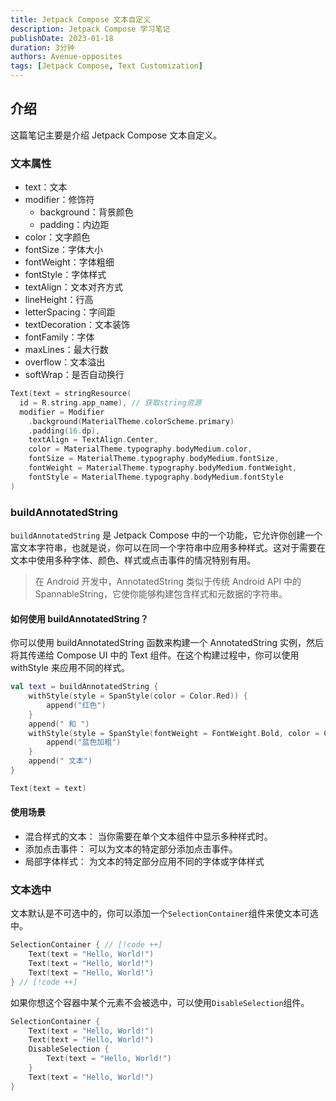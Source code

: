 ```yaml
---
title: Jetpack Compose 文本自定义
description: Jetpack Compose 学习笔记
publishDate: 2023-01-18
duration: 3分钟
authors: Avenue-opposites
tags: [Jetpack Compose, Text Customization]
---
```


## 介绍

这篇笔记主要是介绍 Jetpack Compose 文本自定义。

### 文本属性

- text：文本
- modifier：修饰符
  - background：背景颜色
  - padding：内边距
- color：文字颜色
- fontSize：字体大小
- fontWeight：字体粗细
- fontStyle：字体样式
- textAlign：文本对齐方式
- lineHeight：行高
- letterSpacing：字间距
- textDecoration：文本装饰
- fontFamily：字体
- maxLines：最大行数
- overflow：文本溢出
- softWrap：是否自动换行

```kotlin
Text(text = stringResource(
  id = R.string.app_name), // 获取string资源
  modifier = Modifier
    .background(MaterialTheme.colorScheme.primary)
    .padding(16.dp),
    textAlign = TextAlign.Center,
    color = MaterialTheme.typography.bodyMedium.color,
    fontSize = MaterialTheme.typography.bodyMedium.fontSize,
    fontWeight = MaterialTheme.typography.bodyMedium.fontWeight,
    fontStyle = MaterialTheme.typography.bodyMedium.fontStyle
)
```

### buildAnnotatedString

`buildAnnotatedString` 是 Jetpack Compose 中的一个功能，它允许你创建一个富文本字符串，也就是说，你可以在同一个字符串中应用多种样式。这对于需要在文本中使用多种字体、颜色、样式或点击事件的情况特别有用。

> 在 Android 开发中，AnnotatedString 类似于传统 Android API 中的 SpannableString，它使你能够构建包含样式和元数据的字符串。

#### 如何使用 buildAnnotatedString？

你可以使用 buildAnnotatedString 函数来构建一个 AnnotatedString 实例，然后将其传递给 Compose UI 中的 Text 组件。在这个构建过程中，你可以使用 withStyle 来应用不同的样式。

```kotlin
val text = buildAnnotatedString {
    withStyle(style = SpanStyle(color = Color.Red)) {
        append("红色")
    }
    append(" 和 ")
    withStyle(style = SpanStyle(fontWeight = FontWeight.Bold, color = Color.Blue)) {
        append("蓝色加粗")
    }
    append(" 文本")
}

Text(text = text)
```

#### 使用场景

- 混合样式的文本： 当你需要在单个文本组件中显示多种样式时。
- 添加点击事件： 可以为文本的特定部分添加点击事件。
- 局部字体样式： 为文本的特定部分应用不同的字体或字体样式

### 文本选中

文本默认是不可选中的，你可以添加一个`SelectionContainer`组件来使文本可选中。

```kotlin
SelectionContainer { // [!code ++]
    Text(text = "Hello, World!")
    Text(text = "Hello, World!")
    Text(text = "Hello, World!")
} // [!code ++]
```

如果你想这个容器中某个元素不会被选中，可以使用`DisableSelection`组件。

```kotlin ml [-- {3} | ++ {4-6}]
SelectionContainer {
    Text(text = "Hello, World!")
    Text(text = "Hello, World!")
    DisableSelection {
        Text(text = "Hello, World!")
    }
    Text(text = "Hello, World!")
}
```
